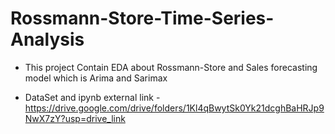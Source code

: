 # Rossmann-Store-Time-Series-Analysis
* This project Contain EDA about Rossmann-Store and Sales forecasting model which is Arima and Sarimax

* DataSet and ipynb external link - https://drive.google.com/drive/folders/1Kl4qBwytSk0Yk21dcghBaHRJp9NwX7zY?usp=drive_link
